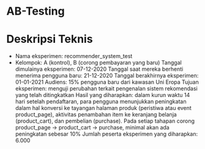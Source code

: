 # AB-Testing

# Deskripsi Teknis
- Nama eksperimen: recommender_system_test
- Kelompok: А (kontrol), B (corong pembayaran yang baru)
Tanggal dimulainya eksperimen: 07-12-2020
Tanggal saat mereka berhenti menerima pengguna baru: 21-12-2020
Tanggal berakhirnya eksperimen: 01-01-2021
Audiens: 15% pengguna baru dari kawasan Uni Eropa
Tujuan eksperimen: menguji perubahan terkait pengenalan sistem rekomendasi yang telah ditingkatkan
Hasil yang diharapkan: dalam kurun waktu 14 hari setelah pendaftaran, para pengguna menunjukkan peningkatan dalam hal konversi ke tayangan halaman produk (peristiwa atau event product_page), aktivitas penambahan item ke keranjang belanja (product_cart), dan pembelian (purchase). Pada setiap tahapan corong product_page → product_cart → purchase, minimal akan ada peningkatan sebesar 10%
Jumlah peserta eksperimen yang diharapkan: 6.000
